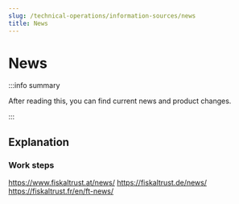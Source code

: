 ```yaml
---
slug: /technical-operations/information-sources/news
title: News
---
```

# News 

:::info summary

After reading this, you can find current news and product changes.

:::

## Explanation

### Work steps

https://www.fiskaltrust.at/news/
https://fiskaltrust.de/news/
https://fiskaltrust.fr/en/ft-news/